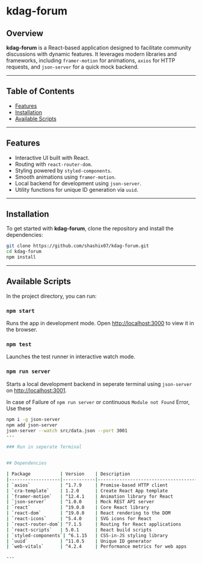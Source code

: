 # kdag-forum

## Overview
**kdag-forum** is a React-based application designed to facilitate community discussions with dynamic features. It leverages modern libraries and frameworks, including `framer-motion` for animations, `axios` for HTTP requests, and `json-server` for a quick mock backend.

---

## Table of Contents
- [Features](#features)
- [Installation](#installation)
- [Available Scripts](#available-scripts)

---

## Features
- Interactive UI built with React.
- Routing with `react-router-dom`.
- Styling powered by `styled-components`.
- Smooth animations using `framer-motion`.
- Local backend for development using `json-server`.
- Utility functions for unique ID generation via `uuid`.

---

## Installation

To get started with **kdag-forum**, clone the repository and install the dependencies:

```bash
git clone https://github.com/shashix07/kdag-forum.git
cd kdag-forum
npm install
```

---

## Available Scripts

In the project directory, you can run:

### `npm start`
Runs the app in development mode.
Open [http://localhost:3000](http://localhost:3000) to view it in the browser.

### `npm test`
Launches the test runner in interactive watch mode.

### `npm run server`
Starts a local development backend in seperate terminal using `json-server` on [http://localhost:3001](http://localhost:3001).

In case of Failure of `npm run server` or continuous `Module not Found` Error,
Use these 
```bash
npm i -g json-server
npm add json-server
json-server --watch src/data.json --port 3001
---

### Run in seperate Terminal 


## Dependencies

| Package           | Version    | Description                           |
|-------------------|------------|---------------------------------------|
| `axios`           | ^1.7.9     | Promise-based HTTP client            |
| `cra-template`    | 1.2.0      | Create React App template             |
| `framer-motion`   | ^12.4.1    | Animation library for React           |
| `json-server`     | ^1.0.0     | Mock REST API server                  |
| `react`           | ^19.0.0    | Core React library                    |
| `react-dom`       | ^19.0.0    | React rendering to the DOM            |
| `react-icons`     | ^5.4.0     | SVG icons for React                   |
| `react-router-dom`| ^7.1.5     | Routing for React applications        |
| `react-scripts`   | 5.0.1      | React build scripts                   |
| `styled-components`| ^6.1.15   | CSS-in-JS styling library             |
| `uuid`            | ^11.0.5    | Unique ID generator                   |
| `web-vitals`      | ^4.2.4     | Performance metrics for web apps      |

---